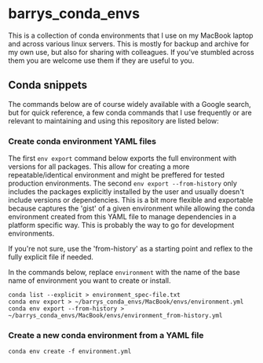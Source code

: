 # barrys_conda_envs

This is a collection of conda environments that I use on my MacBook
laptop and across various linux servers.  This is mostly for backup
and archive for my own use, but also for sharing with colleagues.  If
you've stumbled across them you are welcome use them if they are
useful to you.

## Conda snippets

The commands below are of course widely available with a Google
search, but for quick reference, a few conda commands that I use
frequently or are relevant to maintaining and using this repository
are listed below:

### Create conda environment YAML files

The first `env export` command below exports the full environment with
versions for all packages.  This allow for creating a more
repeatable/identical environment and might be preffered for tested
production environments.  The second `env export --from-history` only
includes the packages explicitly installed by the user and usually
doesn't include versions or dependencies.  This is a bit more flexible
and exportable because captures the 'gist' of a given environment
while allowing the conda environment created from this YAML file to
manage dependencies in a platform specific way.  This is probably the
way to go for development environments.

If you're not sure, use the 'from-history' as a starting point and
reflex to the fully explicit file if needed.

In the commands below, replace `environment` with the name of the base
name of environment you want to create or install.

```
conda list --explicit > environment_spec-file.txt
conda env export > ~/barrys_conda_envs/MacBook/envs/environment.yml
conda env export --from-history > ~/barrys_conda_envs/MacBook/envs/environment_from-history.yml
```



### Create a new conda environment from a YAML file

```
conda env create -f environment.yml
```

